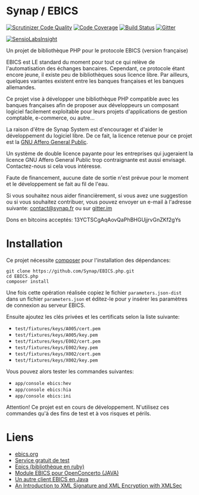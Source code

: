 Synap / EBICS
=============

[![Scrutinizer Code Quality](https://scrutinizer-ci.com/g/Synap/EBICS/badges/quality-score.png?b=master)](https://scrutinizer-ci.com/g/Synap/EBICS/?branch=master)
[![Code Coverage](https://scrutinizer-ci.com/g/Synap/EBICS/badges/coverage.png?b=master)](https://scrutinizer-ci.com/g/Synap/EBICS/?branch=master)
[![Build Status](https://travis-ci.org/Synap/EBICS.php.svg?branch=master)](https://travis-ci.org/Synap/EBICS.php)
[![Gitter](https://badges.gitter.im/Synap/EBICS.php.svg)](https://gitter.im/Synap/EBICS.php?utm_source=badge&utm_medium=badge&utm_campaign=pr-badge)

[![SensioLabsInsight](https://insight.sensiolabs.com/projects/0adf2438-560e-4dae-899d-7ea44230cafb/big.png)](https://insight.sensiolabs.com/projects/0adf2438-560e-4dae-899d-7ea44230cafb)



Un projet de bibliothèque PHP pour le protocole EBICS (version française)

EBICS est LE standard du moment pour tout ce qui relève de l'automatisation des échanges bancaires. Cependant, ce
protocole étant encore jeune, il existe peu de bibliothèques sous licence libre. Par ailleurs, quelques variantes
existent entre les banques françaises et les banques allemandes.

Ce projet vise à développer une bibliothèque PHP compatible avec les banques françaises afin de proposer aux développeurs
un composant logiciel facilement exploitable pour leurs projets d'applications de gestion comptable, e-commerce, ou
autre...

La raison d'être de Synap System est d'encourager et d'aider le développement du logiciel libre. De ce fait, la licence
retenue pour ce projet est la [GNU Affero General Public](https://www.gnu.org/licenses/agpl-3.0.html).

Un système de double licence payante pour les entreprises qui jugeraient la licence GNU Affero General Public trop
contraignante est aussi envisagé. Contactez-nous si cela vous intéresse.

Faute de financement, aucune date de sortie n'est prévue pour le moment et le développement se fait au fil de l'eau.

Si vous souhaitez nous aider financièrement, si vous avez une suggestion ou si vous souhaitez contribuer, vous pouvez
envoyer un e-mail à l'adresse suivante: contact@synap.fr ou sur [gitter.im](https://gitter.im/Synap/EBICS?utm_source=share-link&utm_medium=link&utm_campaign=share-link)

Dons en bitcoins acceptés: 13YCTSCgAqAovQaPhBHGUjjrvGnZKf2gYs

Installation
============

Ce projet nécessite [composer](https://getcomposer.org/) pour l'installation des dépendances:

    git clone https://github.com/Synap/EBICS.php.git
    cd EBICS.php
    composer install

Une fois cette opération réalisée copiez le fichier `parameters.json-dist` dans un fichier `parameters.json` et éditez-le pour y insérer les paramètres de connexion au serveur EBICS.

Ensuite ajoutez les clés privées et les certificats selon la liste suivante:

- `test/fixtures/keys/A005/cert.pem`
- `test/fixtures/keys/A005/key.pem`
- `test/fixtures/keys/E002/cert.pem`
- `test/fixtures/keys/E002/key.pem`
- `test/fixtures/keys/X002/cert.pem`
- `test/fixtures/keys/X002/key.pem`

Vous pouvez alors tester les commandes suivantes:

- `app/console ebics:hev`
- `app/console ebics:hia`
- `app/console ebics:ini`

Attention! Ce projet est en cours de développement. N'utilisez ces commandes qu'à des fins de test et à vos risques et périls.

Liens
=====

- [ebics.org](http://www.ebics.org/)
- [Service gratuit de test](https://software.elcimai.com/efs/accueil-qualif.jsp)
- [Epics (bibliothèque en ruby)](https://github.com/railslove/epics)
- [Module EBICS pour OpenConcerto (JAVA)](https://code.google.com/p/openconcerto/source/browse/trunk/Modules/Module+EBICS/)
- [Un autre client EBICS en Java](http://sourceforge.net/projects/ebics/)
- [An Introduction to
XML Signature and XML Encryption
with XMLSec](http://users.dcc.uchile.cl/~pcamacho/tutorial/web/xmlsec/xmlsec.html)

